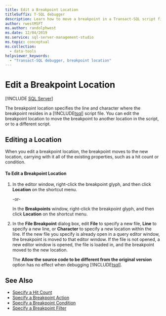 ```yaml
---
title: Edit a Breakpoint Location
titleSuffix: T-SQL debugger
description: Learn how to move a breakpoint in a Transact-SQL script file to another location in the script, or to a different script.
author: rwestMSFT
ms.author: randolphwest
ms.date: 12/04/2019
ms.service: sql-server-management-studio
ms.topic: conceptual
ms.collection:
  - data-tools
helpviewer_keywords:
  - "Transact-SQL debugger, breakpoint location"
---
```


# Edit a Breakpoint Location

 [!INCLUDE [SQL Server](../includes/applies-to-version/sqlserver.md)]

The breakpoint location specifies the line and character where the breakpoint resides in a [!INCLUDE[tsql](../includes/tsql-md.md)] script file. You can edit the breakpoint location to move the breakpoint to another location in the script, or to a different script.

## Editing a Location

When you edit a breakpoint location, the breakpoint moves to the new location, carrying with it all of the existing properties, such as a hit count or condition.  

#### To Edit a Breakpoint Location

1. In the editor window, right-click the breakpoint glyph, and then click **Location** on the shortcut menu.  
  
     -or-  
  
     In the **Breakpoints** window, right-click the breakpoint glyph, and then click **Location** on the shortcut menu.  
  
2. In the **File Breakpoint** dialog box, edit **File** to specify a new file, **Line** to specify a new line, or **Character** to specify a new location within the line. If the new file you specify is already open in a query editor window, the breakpoint is moved to that editor window. If the file is not opened, a new editor window is opened, the file is loaded in, and the breakpoint moved to the new location.  
  
     The **Allow the source code to be different from the original version** option has no effect when debugging [!INCLUDE[tsql](../includes/tsql-md.md)].  
  
## See Also

- [Specify a Hit Count](/sql/ssdt/debugger/specify-hit-count)
- [Specify a Breakpoint Action](/sql/ssdt/debugger/specify-breakpoint-action)
- [Specify a Breakpoint Condition](/sql/ssdt/debugger/specify-breakpoint-condition)
- [Specify a Breakpoint Filter](/sql/ssdt/debugger/specify-breakpoint-filter)
